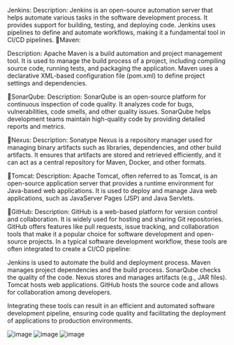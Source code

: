 Jenkins:
Description: Jenkins is an open-source automation server that helps automate various tasks in the software development process. It provides support for building, testing, and deploying code. Jenkins uses pipelines to define and automate workflows, making it a fundamental tool in CI/CD pipelines.
Maven:

Description: Apache Maven is a build automation and project management tool. It is used to manage the build process of a project, including compiling source code, running tests, and packaging the application. Maven uses a declarative XML-based configuration file (pom.xml) to define project settings and dependencies.

SonarQube:
Description: SonarQube is an open-source platform for continuous inspection of code quality. It analyzes code for bugs, vulnerabilities, code smells, and other quality issues. SonarQube helps development teams maintain high-quality code by providing detailed reports and metrics.

Nexus:
Description: Sonatype Nexus is a repository manager used for managing binary artifacts such as libraries, dependencies, and other build artifacts. It ensures that artifacts are stored and retrieved efficiently, and it can act as a central repository for Maven, Docker, and other formats.

Tomcat:
Description: Apache Tomcat, often referred to as Tomcat, is an open-source application server that provides a runtime environment for Java-based web applications. It is used to deploy and manage Java web applications, such as JavaServer Pages (JSP) and Java Servlets.

GitHub:
Description: GitHub is a web-based platform for version control and collaboration. It is widely used for hosting and sharing Git repositories. GitHub offers features like pull requests, issue tracking, and collaboration tools that make it a popular choice for software development and open-source projects.
In a typical software development workflow, these tools are often integrated to create a CI/CD pipeline:

Jenkins is used to automate the build and deployment process.
Maven manages project dependencies and the build process.
SonarQube checks the quality of the code.
Nexus stores and manages artifacts (e.g., JAR files).
Tomcat hosts web applications.
GitHub hosts the source code and allows for collaboration among developers.

Integrating these tools can result in an efficient and automated software development pipeline, ensuring code quality and facilitating the deployment of applications to production environments.

![image](https://github.com/chintan2812/chinna-app/assets/142546141/8e5ddb90-50c6-48eb-a178-b858e31f6f13)
![image](https://github.com/chintan2812/chinna-app/assets/142546141/1ca0cc04-560a-423e-bcfe-75238be7a985)
![image](https://github.com/chintan2812/chinna-app/assets/142546141/f10e370b-e57c-4871-9635-2c042b071508)



